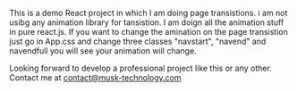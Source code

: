 This is a demo React project in which I am doing page transistions. i am not usibg any animation library for tansistion. I am doign all the animation stuff in pure react.js. If you want to change the amination on the page transistion just go in App.css and change three classes "navstart", "navend" and navendfull you will see your animation will change.


Looking forward to develop a professional project like this or any other. Contact me at contact@musk-technology.com
